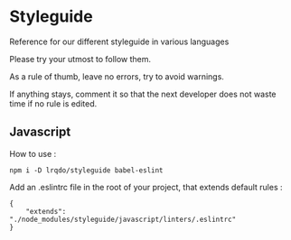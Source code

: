 # Styleguide

Reference for our different styleguide in various languages

Please try your utmost to follow them.

As a rule of thumb, leave no errors, try to avoid warnings.

If anything stays, comment it so that the next developer does not waste time if no rule is edited.


## Javascript

How to use :
```
npm i -D lrqdo/styleguide babel-eslint
```

Add an .eslintrc file in the root of your project, that extends default rules :
```
{
    "extends": "./node_modules/styleguide/javascript/linters/.eslintrc"
}
```
